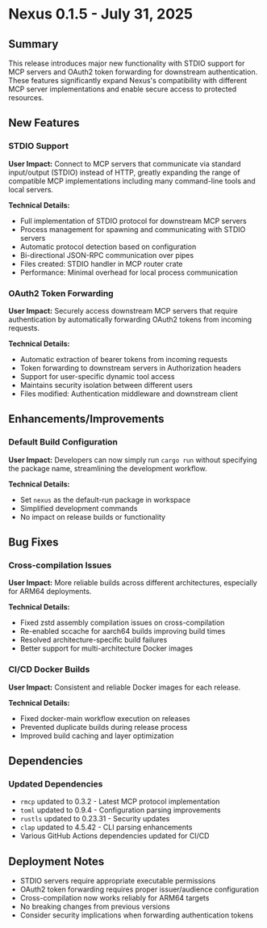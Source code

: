 # Nexus 0.1.5 - July 31, 2025

## Summary
This release introduces major new functionality with STDIO support for MCP servers and OAuth2 token forwarding for downstream authentication. These features significantly expand Nexus's compatibility with different MCP server implementations and enable secure access to protected resources.

## New Features

### STDIO Support
**User Impact:** Connect to MCP servers that communicate via standard input/output (STDIO) instead of HTTP, greatly expanding the range of compatible MCP implementations including many command-line tools and local servers.

**Technical Details:**
- Full implementation of STDIO protocol for downstream MCP servers
- Process management for spawning and communicating with STDIO servers
- Automatic protocol detection based on configuration
- Bi-directional JSON-RPC communication over pipes
- Files created: STDIO handler in MCP router crate
- Performance: Minimal overhead for local process communication

### OAuth2 Token Forwarding
**User Impact:** Securely access downstream MCP servers that require authentication by automatically forwarding OAuth2 tokens from incoming requests.

**Technical Details:**
- Automatic extraction of bearer tokens from incoming requests
- Token forwarding to downstream servers in Authorization headers
- Support for user-specific dynamic tool access
- Maintains security isolation between different users
- Files modified: Authentication middleware and downstream client

## Enhancements/Improvements

### Default Build Configuration
**User Impact:** Developers can now simply run `cargo run` without specifying the package name, streamlining the development workflow.

**Technical Details:**
- Set `nexus` as the default-run package in workspace
- Simplified development commands
- No impact on release builds or functionality

## Bug Fixes

### Cross-compilation Issues
**User Impact:** More reliable builds across different architectures, especially for ARM64 deployments.

**Technical Details:**
- Fixed zstd assembly compilation issues on cross-compilation
- Re-enabled sccache for aarch64 builds improving build times
- Resolved architecture-specific build failures
- Better support for multi-architecture Docker images

### CI/CD Docker Builds
**User Impact:** Consistent and reliable Docker images for each release.

**Technical Details:**
- Fixed docker-main workflow execution on releases
- Prevented duplicate builds during release process
- Improved build caching and layer optimization

## Dependencies

### Updated Dependencies
- `rmcp` updated to 0.3.2 - Latest MCP protocol implementation
- `toml` updated to 0.9.4 - Configuration parsing improvements
- `rustls` updated to 0.23.31 - Security updates
- `clap` updated to 4.5.42 - CLI parsing enhancements
- Various GitHub Actions dependencies updated for CI/CD

## Deployment Notes
- STDIO servers require appropriate executable permissions
- OAuth2 token forwarding requires proper issuer/audience configuration
- Cross-compilation now works reliably for ARM64 targets
- No breaking changes from previous versions
- Consider security implications when forwarding authentication tokens
